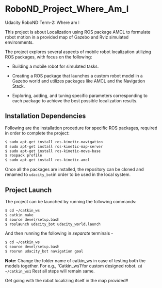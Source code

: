 # RoboND_Project_Where_Am_I
Udacity RoboND Term-2: Where am I

This project is about Localization using ROS package AMCL to formulate robot motion in a provided map of Gazebo and Rviz simulated environments.

The project explores several aspects of mobile robot localization utilizing ROS packages, with focus on the following:

- Building a mobile robot for simulated tasks.

- Creating a ROS package that launches a custom robot model in a Gazebo world and utilizes packages like AMCL and the Navigation Stack.

- Exploring, adding, and tuning specific parameters corresponding to each package to achieve the best possible localization results.

## Installation Dependencies

Following are the installation procedure for specific ROS packages, required in order to complete the project:

``` bash
$ sudo apt-get install ros-kinetic-navigation
$ sudo apt-get install ros-kinetic-map-server
$ sudo apt-get install ros-kinetic-move-base
$ rospack profile
$ sudo apt-get install ros-kinetic-amcl
```

Once all the packages are installed, the repository can be cloned and renamed to `udacity_bot`in order to be used in the local system. 

## Project Launch

The project can be launched by running the following commands:

```bash
$ cd ~/catkin_ws
$ catkin_make
$ source devel/setup.bash
$ roslaunch udacity_bot udacity_world.launch
```

And then running the following in *separate* terminals -

``` bash
$ cd ~/catkin_ws
$ source devel/setup.bash
$ rosrun udacity_bot navigation goal
```
**Note:** Change the folder name of catkin_ws in case of testing both the models together. For e.g., 'Catkin_ws1'for custom designed robot. ```cd ~/catkin_ws1``` Rest all steps will remain same.

Get going with the robot localizing itself in the map provided!!
